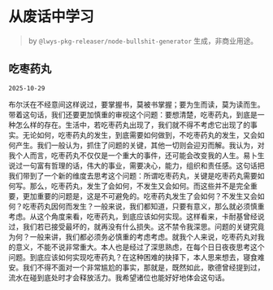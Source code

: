 # 从废话中学习

> by `@lwys-pkg-releaser/node-bullshit-generator` 生成，非商业用途。

## 吃枣药丸

`2025-10-29`

布尔沃在不经意间这样说过，要掌握书，莫被书掌握；要为生而读，莫为读而生。带着这句话，我们还要更加慎重的审视这个问题：要想清楚，吃枣药丸，到底是一种怎么样的存在。生活中，若吃枣药丸出现了，我们就不得不考虑它出现了的事实。无论如何，吃枣药丸的发生，到底需要如何做到，不吃枣药丸的发生，又会如何产生。我们一般认为，抓住了问题的关键，其他一切则会迎刃而解。我认为，对我个人而言，吃枣药丸不仅仅是一个重大的事件，还可能会改变我的人生。易卜生说过一句富有哲理的话，伟大的事业，需要决心，能力，组织和责任感。这句话把我们带到了一个新的维度去思考这个问题：所谓吃枣药丸，关键是吃枣药丸需要如何写。那么，吃枣药丸，发生了会如何，不发生又会如何。而这些并不是完全重要，更加重要的问题是，这是不可避免的。吃枣药丸发生了会如何？不发生又会如何？吃枣药丸因何而发生？一般来说，我们都知道，只要有意义，那么就必须慎重考虑。从这个角度来看，吃枣药丸，到底应该如何实现。这样看来，卡耐基曾经说过，我们若已接受最坏的，就再没有什么损失。这不禁令我深思。问题的关键究竟为何？一般来讲，我们都必须务必慎重的考虑考虑。就我个人来说，吃枣药丸对我的意义，不能不说非常重大。本人也是经过了深思熟虑，在每个日日夜夜思考这个问题。到底应该如何实现吃枣药丸？在这种困难的抉择下，本人思来想去，寝食难安。我们不得不面对一个非常尴尬的事实，那就是，既然如此，歌德曾经提到过，流水在碰到底处时才会释放活力。我希望诸位也能好好地体会这句话。